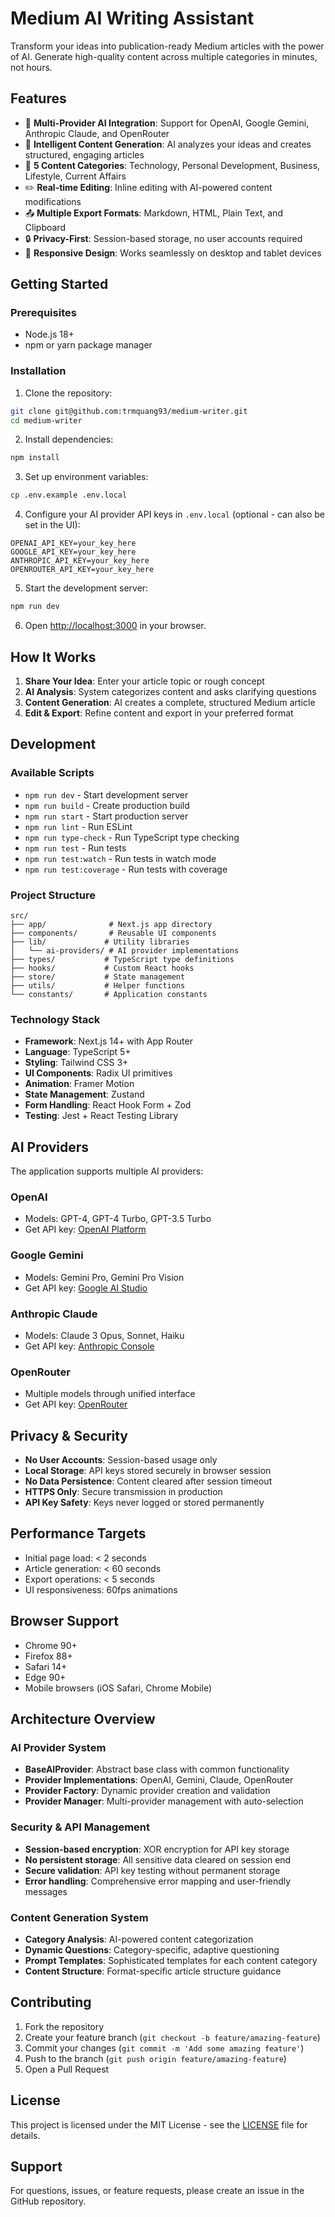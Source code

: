 # Medium AI Writing Assistant

Transform your ideas into publication-ready Medium articles with the power of AI. Generate high-quality content across multiple categories in minutes, not hours.

## Features

- 🤖 **Multi-Provider AI Integration**: Support for OpenAI, Google Gemini, Anthropic Claude, and OpenRouter
- 📝 **Intelligent Content Generation**: AI analyzes your ideas and creates structured, engaging articles
- 🎯 **5 Content Categories**: Technology, Personal Development, Business, Lifestyle, Current Affairs
- ✏️ **Real-time Editing**: Inline editing with AI-powered content modifications
- 📤 **Multiple Export Formats**: Markdown, HTML, Plain Text, and Clipboard
- 🔒 **Privacy-First**: Session-based storage, no user accounts required
- 📱 **Responsive Design**: Works seamlessly on desktop and tablet devices

## Getting Started

### Prerequisites

- Node.js 18+ 
- npm or yarn package manager

### Installation

1. Clone the repository:
```bash
git clone git@github.com:trmquang93/medium-writer.git
cd medium-writer
```

2. Install dependencies:
```bash
npm install
```

3. Set up environment variables:
```bash
cp .env.example .env.local
```

4. Configure your AI provider API keys in `.env.local` (optional - can also be set in the UI):
```
OPENAI_API_KEY=your_key_here
GOOGLE_API_KEY=your_key_here
ANTHROPIC_API_KEY=your_key_here
OPENROUTER_API_KEY=your_key_here
```

5. Start the development server:
```bash
npm run dev
```

6. Open [http://localhost:3000](http://localhost:3000) in your browser.

## How It Works

1. **Share Your Idea**: Enter your article topic or rough concept
2. **AI Analysis**: System categorizes content and asks clarifying questions  
3. **Content Generation**: AI creates a complete, structured Medium article
4. **Edit & Export**: Refine content and export in your preferred format

## Development

### Available Scripts

- `npm run dev` - Start development server
- `npm run build` - Create production build
- `npm run start` - Start production server
- `npm run lint` - Run ESLint
- `npm run type-check` - Run TypeScript type checking
- `npm run test` - Run tests
- `npm run test:watch` - Run tests in watch mode
- `npm run test:coverage` - Run tests with coverage

### Project Structure

```
src/
├── app/              # Next.js app directory
├── components/       # Reusable UI components
├── lib/             # Utility libraries
│   └── ai-providers/ # AI provider implementations
├── types/           # TypeScript type definitions
├── hooks/           # Custom React hooks
├── store/           # State management
├── utils/           # Helper functions
└── constants/       # Application constants
```

### Technology Stack

- **Framework**: Next.js 14+ with App Router
- **Language**: TypeScript 5+
- **Styling**: Tailwind CSS 3+
- **UI Components**: Radix UI primitives
- **Animation**: Framer Motion
- **State Management**: Zustand
- **Form Handling**: React Hook Form + Zod
- **Testing**: Jest + React Testing Library

## AI Providers

The application supports multiple AI providers:

### OpenAI
- Models: GPT-4, GPT-4 Turbo, GPT-3.5 Turbo
- Get API key: [OpenAI Platform](https://platform.openai.com/)

### Google Gemini
- Models: Gemini Pro, Gemini Pro Vision
- Get API key: [Google AI Studio](https://ai.google.dev/)

### Anthropic Claude
- Models: Claude 3 Opus, Sonnet, Haiku
- Get API key: [Anthropic Console](https://console.anthropic.com/)

### OpenRouter
- Multiple models through unified interface
- Get API key: [OpenRouter](https://openrouter.ai/)

## Privacy & Security

- **No User Accounts**: Session-based usage only
- **Local Storage**: API keys stored securely in browser session
- **No Data Persistence**: Content cleared after session timeout
- **HTTPS Only**: Secure transmission in production
- **API Key Safety**: Keys never logged or stored permanently

## Performance Targets

- Initial page load: < 2 seconds
- Article generation: < 60 seconds
- Export operations: < 5 seconds
- UI responsiveness: 60fps animations

## Browser Support

- Chrome 90+
- Firefox 88+
- Safari 14+
- Edge 90+
- Mobile browsers (iOS Safari, Chrome Mobile)

## Architecture Overview

### AI Provider System
- **BaseAIProvider**: Abstract base class with common functionality
- **Provider Implementations**: OpenAI, Gemini, Claude, OpenRouter
- **Provider Factory**: Dynamic provider creation and validation
- **Provider Manager**: Multi-provider management with auto-selection

### Security & API Management
- **Session-based encryption**: XOR encryption for API key storage
- **No persistent storage**: All sensitive data cleared on session end
- **Secure validation**: API key testing without permanent storage
- **Error handling**: Comprehensive error mapping and user-friendly messages

### Content Generation System
- **Category Analysis**: AI-powered content categorization
- **Dynamic Questions**: Category-specific, adaptive questioning
- **Prompt Templates**: Sophisticated templates for each content category
- **Content Structure**: Format-specific article structure guidance

## Contributing

1. Fork the repository
2. Create your feature branch (`git checkout -b feature/amazing-feature`)
3. Commit your changes (`git commit -m 'Add some amazing feature'`)
4. Push to the branch (`git push origin feature/amazing-feature`)
5. Open a Pull Request

## License

This project is licensed under the MIT License - see the [LICENSE](LICENSE) file for details.

## Support

For questions, issues, or feature requests, please create an issue in the GitHub repository.